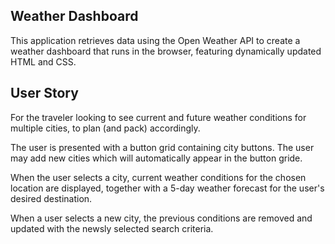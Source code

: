 ## Weather Dashboard

This application retrieves data using the Open Weather API to create a weather dashboard that runs in the browser, featuring dynamically updated HTML and CSS.

## User Story

For the traveler looking to see current and future weather conditions for multiple cities, to plan (and pack) accordingly.

The user is presented with a button grid containing city buttons. The user may add new cities which will automatically appear in the button gride. 

When the user selects a city, current weather conditions for the chosen location are displayed, together with a 5-day weather forecast for the user's desired destination.

When a user selects a new city, the previous conditions are removed and updated with the newsly selected search criteria.

